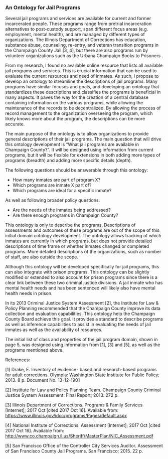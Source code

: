 ### An Ontology for Jail Programs

Several jail programs and services are available for current and former incarcerated people. These programs range from pretrial incarceration alternatives to post-custody support, span different focus areas (e.g. employment, mental health), and are managed by different types of organizations. The Illinois Department of Corrections has education, substance abuse, counseling, re-entry, and veteran transition programs in the Champaign County Jail [3, 4], but there are also programs run by volunteer organizations such as the Urbana Champaign Books to Prisoners .

From my research, I found no available online resource that lists all available jail programs and services. This is crucial information that can be used to evaluate the current resources and need of inmates. As such, I propose to develop an ontology to streamline the descriptions of jail programs. Many programs have similar focuses and goals, and developing an ontology that standardizes these descriptions and classifies the programs is beneficial in many aspects. It paves the way for the creation of a central database containing information on the various programs, while allowing the maintenance of the records to be decentralized. By allowing the process of record management to the organization overseeing the program, which likely knows more about the program, the descriptions can be more accurate.

The main purpose of the ontology is to allow organizations to provide general descriptions of their jail programs. The main question that will drive this ontology development is “What jail programs are available in Champaign County?”. It will be designed using information from current programs, but it will be flexible for extensions in both adding more types of programs (breadth) and adding more specific details (depth).

The following questions should be answerable through this ontology:
* How many inmates are part of program X?
* Which programs are inmate X part of?
* Which programs are ideal for a specific inmate?

As well as following broader policy questions:
* Are the needs of the inmates being addressed?
* Are there enough programs in Champaign County?

This ontology is only to describe the programs. Descriptions of assessments and outcomes of these programs are out of the scope of this initial domain ontology development. The ontology allows tracking of which inmates are currently in which programs, but does not provide detailed descriptions of time frame or whether inmates changed or completed programs. More detailed descriptions of the organizations, such as number of staff, are also outside the scope.

Although this ontology will be developed specifically for jail programs, this can also integrate with prison programs. This ontology can be slightly modified or extended to also account for prison programs since there is a clear link between these two criminal justice divisions. A jail inmate who has mental health needs and has been sentenced will likely also have mental health needs in prison.

In its 2013 Criminal Justice System Assessment [2], the Institute for Law & Policy Planning recommended that the Champaign County improve its data collection and evaluation capabilities. This ontology help the Champaign County Board achieve this goal. It provides a standard to describe programs as well as inference capabilities to assist in evaluating the needs of jail inmates as well as the availability of resources.

The initial list of class and properties of the jail program domain, shown in page 5, was designed using information from [1], [3] and [5], as well as the programs mentioned above.

References:

[1] Drake, E. Inventory of evidence- based and research-based programs for adult corrections. Olympia: Washington State Institute for Public Policy; 2013. 8 p. Document No. 13-12-1901

[2] Institute for Law and Policy Planning Team. Champaign County Criminal Justice System Assessment: Final Report; 2013. 272 p.

[3] Illinois Department of Corrections. Programs & Family Services [Internet]; 2017 Oct [cited 2017 Oct 16]. Available from: https://www.illinois.gov/idoc/programs/Pages/default.aspx

[4] National Institute of Corrections. Assessment [Internet]; 2017 Oct [cited 2017 Oct 16]. Available from: http://www.co.champaign.il.us/Sheriff/MasterPlan/NIC_Assessment.pdf

[5] San Francisco Office of the Controller City Services Auditor. Assessment of San Francisco County Jail Programs. San Francisco; 2015. 22 p. 